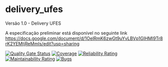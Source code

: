 # delivery_ufes
Versão 1.0 - Delivery UFES


A especificação preliminar está disponível no seguinte link https://docs.google.com/document/d/1OelRmK6zwGt9uYvLBVp1GIHMl9Tr8rK2YEMtjReMmIs/edit?usp=sharing




[![Quality Gate Status](https://sonarcloud.io/api/project_badges/measure?project=claytonfraga_delivery_ufes&metric=alert_status)](https://sonarcloud.io/summary/new_code?id=claytonfraga_delivery_ufes)
[![Coverage](https://sonarcloud.io/api/project_badges/measure?project=claytonfraga_delivery_ufes&metric=coverage)](https://sonarcloud.io/summary/new_code?id=claytonfraga_delivery_ufes)
[![Reliability Rating](https://sonarcloud.io/api/project_badges/measure?project=claytonfraga_delivery_ufes&metric=reliability_rating)](https://sonarcloud.io/summary/new_code?id=claytonfraga_delivery_ufes)
[![Maintainability Rating](https://sonarcloud.io/api/project_badges/measure?project=claytonfraga_delivery_ufes&metric=sqale_rating)](https://sonarcloud.io/summary/new_code?id=claytonfraga_delivery_ufes)
[![Bugs](https://sonarcloud.io/api/project_badges/measure?project=claytonfraga_delivery_ufes&metric=bugs)](https://sonarcloud.io/summary/new_code?id=claytonfraga_delivery_ufes)
